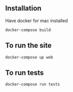 ## Installation

Have docker for mac installed

    docker-compose build

## To run the site

    docker-compose up web

## To run tests

    docker-compose run tests